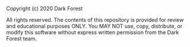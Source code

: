 Copyright (c) 2020 Dark Forest

All rights reserved. The contents of this repository is provided for review and educational purposes ONLY. You MAY NOT use, copy, distribute, or modify this software without express written permission from the Dark Forest team.
